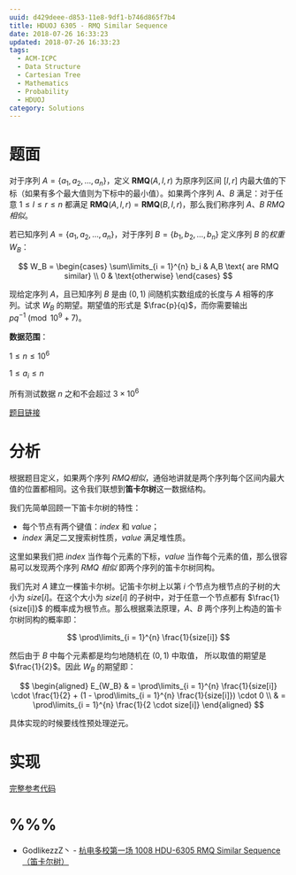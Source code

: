```yaml
---
uuid: d429deee-d853-11e8-9df1-b746d865f7b4
title: HDUOJ 6305 - RMQ Similar Sequence
date: 2018-07-26 16:33:23
updated: 2018-07-26 16:33:23
tags: 
  - ACM-ICPC
  - Data Structure
  - Cartesian Tree
  - Mathematics
  - Probability
  - HDUOJ
category: Solutions
---
```


# 题面

对于序列 $A = \{ a_1, a_2, \dots, a_n \}$，定义 $\mathbf{RMQ}(A, l, r)$ 为原序列区间 $[l, r]$ 内最大值的下标（如果有多个最大值则为下标中的最小值）。如果两个序列 $A$、$B$ 满足：对于任意 $1 \le l \le r \le n$ 都满足 $\mathbf{RMQ}(A, l, r) = \mathbf{RMQ}(B, l, r)$，那么我们称序列 $A$、$B$ *RMQ相似*。

若已知序列 $A = \{ a_1, a_2, \dots, a_n \}$，对于序列 $B = \{b_1, b_2, \dots, b_n \}$ 定义序列 $B$ 的*权重* $W_B$：

$$
W_B =
\begin{cases}
\sum\limits_{i = 1}^{n} b_i & A,B \text{ are RMQ similar} \\
0 & \text{otherwise}
\end{cases}
$$

现给定序列 $A$，且已知序列 $B$ 是由 $(0,1)$ 间随机实数组成的长度与 $A$ 相等的序列。试求 $W_B$ 的期望。期望值的形式是 $\frac{p}{q}$，而你需要输出 $pq^{-1} \pmod{10^9 + 7}$。

**数据范围**：

$1 \le n \le 10^6$

$1 \le a_i \le n$

所有测试数据 $n$ 之和不会超过 $3 \times 10^6$

[题目链接](http://acm.hdu.edu.cn/showproblem.php?pid=6305)

# 分析

根据题目定义，如果两个序列 *RMQ相似*，通俗地讲就是两个序列每个区间内最大值的位置都相同。这令我们联想到**笛卡尔树**这一数据结构。

我们先简单回顾一下笛卡尔树的特性：

- 每个节点有两个键值：$index$ 和 $value$；
- $index$ 满足二叉搜索树性质，$value$ 满足堆性质。

这里如果我们把 $index$ 当作每个元素的下标，$value$ 当作每个元素的值，那么很容易可以发现两个序列 *RMQ 相似* 即两个序列的笛卡尔树同构。

我们先对 $A$ 建立一棵笛卡尔树。记笛卡尔树上以第 $i$ 个节点为根节点的子树的大小为 $size[i]$。在这个大小为 $size[i]$ 的子树中，对于任意一个节点都有 $\frac{1}{size[i]}$ 的概率成为根节点。那么根据乘法原理，$A$、$B$ 两个序列上构造的笛卡尔树同构的概率即：

$$
\prod\limits_{i = 1}^{n} \frac{1}{size[i]}
$$

然后由于 $B$ 中每个元素都是均匀地随机在 $(0, 1)$ 中取值， 所以取值的期望是 $\frac{1}{2}$。因此 $W_B$ 的期望即：

$$
\begin{aligned}
E_{W_B} & =  \prod\limits_{i = 1}^{n} \frac{1}{size[i]} \cdot \frac{1}{2} + (1 - \prod\limits_{i = 1}^{n} \frac{1}{size[i]}) \cdot 0 \\
& = \prod\limits_{i = 1}^{n} \frac{1}{2 \cdot size[i]}
\end{aligned}
$$

具体实现的时候要线性预处理逆元。

# 实现

[完整参考代码](https://github.com/codgician/ACM-ICPC/blob/master/HDUOJ/6305/cartesian_tree.cpp)

# %%%

- GodlikezzZ丶 - [杭电多校第一场 1008 HDU-6305 RMQ Similar Sequence（笛卡尔树）](https://blog.csdn.net/Lee_w_j__/article/details/81182212)